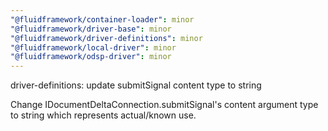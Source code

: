 ```yaml
---
"@fluidframework/container-loader": minor
"@fluidframework/driver-base": minor
"@fluidframework/driver-definitions": minor
"@fluidframework/local-driver": minor
"@fluidframework/odsp-driver": minor
---
```


driver-definitions: update submitSignal content type to string

Change IDocumentDeltaConnection.submitSignal's content argument type to string which represents actual/known use.
